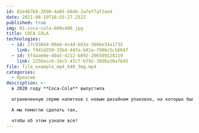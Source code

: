 ```yaml
---
id: 82e467b8-2690-4a05-b04b-2a7ef7af2ae4
date: 2021-08-19T16:55:27.252Z
published: true
img: 01-coca-cola-600x400.jpg
title: COCA COLA
technologies:
  - id: 27c93844-00a6-4c4d-b93a-3866e34a1735
    link: f941d250-35b4-44fa-b81a-f986c5c56047
  - id: 5f4aae0e-40a5-4212-b892-206589128119
    link: 2256ecc6-34c5-47c7-b792-39d6a30a7645
file: file_example_mp4_640_3mg.mp4
categories:
  - Креатив
description: >-
  в 2020 году **Coca-Cola** выпустила 

  ограниченную серию напитков с новым дизайном упаковок, на которых были написаны необычные комплименты. 

  А мы помогли сделать так, 

  чтобы об этом узнали все!
---
```

